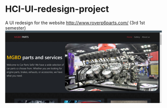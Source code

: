 # HCI-UI-redesign-project
A UI redesign for the website http://www.roverp6parts.com/ (3rd 1st semester)
<img src="https://github.com/Isa1asN/HCI-UI-redesign-project/blob/main/HCI%20project/Service%20Images/photo_2023-07-30_10-59-22.jpg"/>
